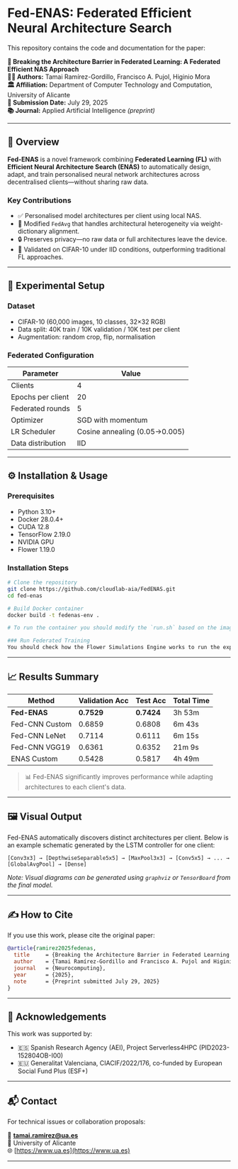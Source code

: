 # Fed-ENAS: Federated Efficient Neural Architecture Search

This repository contains the code and documentation for the paper:

**📄 Breaking the Architecture Barrier in Federated Learning: A Federated Efficient NAS Approach**  
**👨‍🔬 Authors:** Tamai Ramírez-Gordillo, Francisco A. Pujol, Higinio Mora  
**🏛 Affiliation:** Department of Computer Technology and Computation, University of Alicante  
**📅 Submission Date:** July 29, 2025  
**📚 Journal:** Applied Artificial Intelligence *(preprint)*

---

## 🧠 Overview

**Fed-ENAS** is a novel framework combining **Federated Learning (FL)** with **Efficient Neural Architecture Search (ENAS)** to automatically design, adapt, and train personalised neural network architectures across decentralised clients—without sharing raw data.

### Key Contributions

- ✅ Personalised model architectures per client using local NAS.
- 🔁 Modified `FedAvg` that handles architectural heterogeneity via weight-dictionary alignment.
- 🔒 Preserves privacy—no raw data or full architectures leave the device.
- 🧪 Validated on CIFAR-10 under IID conditions, outperforming traditional FL approaches.

---

## 🧪 Experimental Setup

### Dataset

- CIFAR-10 (60,000 images, 10 classes, 32×32 RGB)
- Data split: 40K train / 10K validation / 10K test per client
- Augmentation: random crop, flip, normalisation

### Federated Configuration

| Parameter               | Value                     |
|-------------------------|---------------------------|
| Clients                 | 4                         |
| Epochs per client       | 20                        |
| Federated rounds        | 5                         |
| Optimizer               | SGD with momentum         |
| LR Scheduler            | Cosine annealing (0.05→0.005) |
| Data distribution       | IID                       |

---

## ⚙️ Installation & Usage

### Prerequisites

- Python 3.10+
- Docker 28.0.4+
- CUDA 12.8
- TensorFlow 2.19.0
- NVIDIA GPU
- Flower 1.19.0

### Installation Steps

```bash
# Clone the repository
git clone https://github.com/cloudlab-aia/FedENAS.git
cd fed-enas

# Build Docker container
docker build -t fedenas-env .

# To run the container you should modify the `run.sh` based on the image name and your GPU resources

### Run Federated Training
You should check how the Flower Simulations Engine works to run the experiments. If you need more information contact us.
```

---

## 📈 Results Summary

| Method           | Validation Acc | Test Acc | Total Time     |
|------------------|----------------|----------|----------------|
| **Fed-ENAS**     | **0.7529**     | **0.7424** | 3h 53m         |
| Fed-CNN Custom   | 0.6859         | 0.6808   | 6m 43s         |
| Fed-CNN LeNet    | 0.7114         | 0.6111   | 6m 15s         |
| Fed-CNN VGG19    | 0.6361         | 0.6352   | 21m 9s         |
| ENAS Custom      | 0.5428         | 0.5817   | 4h 49m         |

> 📊 Fed-ENAS significantly improves performance while adapting architectures to each client's data.

---

## 🖼️ Visual Output

Fed-ENAS automatically discovers distinct architectures per client. Below is an example schematic generated by the LSTM controller for one client:

```
[Conv3x3] → [DepthwiseSeparable5x5] → [MaxPool3x3] → [Conv5x5] → ... → [GlobalAvgPool] → [Dense]
```

*Note: Visual diagrams can be generated using `graphviz` or `TensorBoard` from the final model.*

---

## ✍️ How to Cite

If you use this work, please cite the original paper:

```bibtex
@article{ramirez2025fedenas,
  title     = {Breaking the Architecture Barrier in Federated Learning: A Federated Efficient NAS Approach},
  author    = {Tamai Ramírez-Gordillo and Francisco A. Pujol and Higinio Mora},
  journal   = {Neurocomputing},
  year      = {2025},
  note      = {Preprint submitted July 29, 2025}
}
```

---

## 🤝 Acknowledgements

This work was supported by:

- 🇪🇸 Spanish Research Agency (AEI), Project Serverless4HPC (PID2023-152804OB-I00)
- 🇪🇺 Generalitat Valenciana, CIACIF/2022/176, co-funded by European Social Fund Plus (ESF+)

---

## 📬 Contact

For technical issues or collaboration proposals:

📧 **tamai.ramirez@ua.es**  
🏫 University of Alicante  
🌐 [https://www.ua.es](https://www.ua.es)

---
